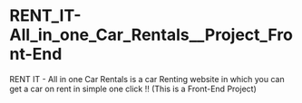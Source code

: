 # RENT_IT-All_in_one_Car_Rentals__Project_Front-End
RENT IT - All in one Car Rentals is a car Renting website in which you can get a car on rent  in simple one click !! (This is a Front-End Project)
